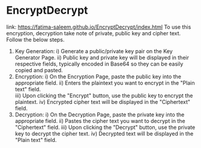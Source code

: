 # EncryptDecrypt

link: https://fatima-saleem.github.io/EncryptDecrypt/index.html
To use this encryption, decryption take note of private, public key and cipher text. Follow the below steps.
1.	Key Generation: 
i)	Generate a public/private key pair on the Key Generator Page.
ii)	Public key and private key will be displayed in their respective fields, typically encoded in Base64 so they can be easily copied and pasted. 
2.	Encryption: 
i)	On the Encryption Page, paste the public key into the appropriate field. 
ii)	Enters the plaintext you want to encrypt in the "Plain text" field.  
iii)	Upon clicking the "Encrypt" button, use the public key to encrypt the plaintext. 
iv)	Encrypted cipher text will be displayed in the "Ciphertext" field. 
3.	Decryption: 
i)	On the Decryption Page, paste the private key into the appropriate field. 
ii)	Pastes the cipher text you want to decrypt in the "Ciphertext" field. 
iii)	Upon clicking the "Decrypt" button, use the private key to decrypt the cipher text. 
iv)	Decrypted text will be displayed in the "Plain text" field.

